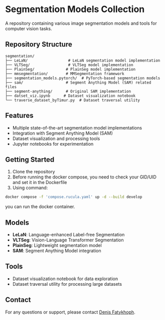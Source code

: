 # Segmentation Models Collection

A repository containing various image segmentation models and tools for computer vision tasks.

## Repository Structure

```
segmentation/
├── LeLaN/                  # LeLaN segmentation model implementation
├── VLTSeg/                 # VLTSeg model implementation
├── PlainSeg/              # PlainSeg model implementation
├── mmsegmentation/        # MMSegmentation framework
├── segmentation_models.pytorch/  # PyTorch-based segmentation models
├── sam/                   # Segment Anything Model (SAM) related files
├── segment-anything/      # Original SAM implementation
├── datset_viz.ipynb      # Dataset visualization notebook
└── traverse_dataset_byTimur.py  # Dataset traversal utility
```

## Features

- Multiple state-of-the-art segmentation model implementations
- Integration with Segment Anything Model (SAM)
- Dataset visualization and processing tools
- Jupyter notebooks for experimentation

## Getting Started

1. Clone the repository
2. Before running the docker compose, you need to check your GID/UID and set it in the Dockerfile
3. Using command: 
```bash
docker compose -f 'compose.rucula.yaml' up -d --build develop
```
you can run the docker container.

## Models

- **LeLaN**: Language-enhanced Label-free Segmentation
- **VLTSeg**: Vision-Language Transformer Segmentation
- **PlainSeg**: Lightweight segmentation model
- **SAM**: Segment Anything Model integration

## Tools

- Dataset visualization notebook for data exploration
- Dataset traversal utility for processing large datasets

## Contact

For any questions or support, please contact [Denis Fatykhoph](mailto:D.Fatykhoph@skoltech.ru).
